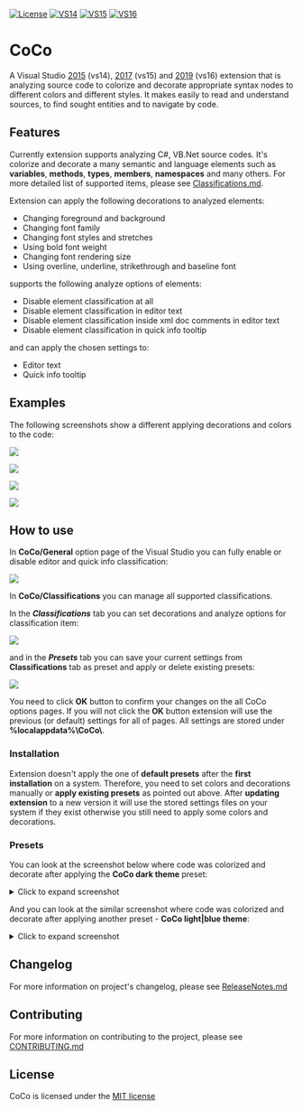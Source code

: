 [![License](https://img.shields.io/apm/l/vim-mode.svg?style=flat-square)](LICENSE.txt) [![VS14](https://img.shields.io/badge/Visual%20Studio%202015%20Marketplace-v3.2.2-orange.svg?style=flat-square)](https://marketplace.visualstudio.com/items?itemName=GeorgeAleksandria.CoCo) [![VS15](https://img.shields.io/badge/Visual%20Studio%202017%20Marketplace-v3.2.2-orange.svg?style=flat-square)](https://marketplace.visualstudio.com/items?itemName=GeorgeAleksandria.CoCo-19226) [![VS16](https://img.shields.io/badge/Visual%20Studio%202019%20Marketplace-v3.2.2-orange.svg?style=flat-square)](https://marketplace.visualstudio.com/items?itemName=GeorgeAleksandria.CoCo-vs16)

# CoCo
A Visual Studio [2015](https://marketplace.visualstudio.com/items?itemName=GeorgeAleksandria.CoCo) (vs14), [2017](https://marketplace.visualstudio.com/items?itemName=GeorgeAleksandria.CoCo-19226) (vs15) and [2019](https://marketplace.visualstudio.com/items?itemName=GeorgeAleksandria.CoCo-vs16) (vs16) extension that is analyzing source code to colorize and decorate appropriate syntax nodes to different colors and different styles. It makes easily to read and understand sources, to find sought entities and to navigate by code. 

## Features

Currently extension supports analyzing C#, VB\.Net source codes. It's colorize and decorate a many semantic and language elements such as **variables**, **methods**, **types**, **members**, **namespaces** and many others. For more detailed list of supported items, please see [Classifications.md](https://github.com/GeorgeAlexandria/CoCo/blob/dev/Classifications.md).

Extension can apply the following decorations to analyzed elements:
* Changing foreground and background
* Changing font family
* Changing font styles and stretches
* Using bold font weight
* Changing font rendering size
* Using overline, underline, strikethrough and baseline font

supports the following analyze options of elements:
* Disable element classification at all
* Disable element classification in editor text
* Disable element classification inside xml doc comments in editor text
* Disable element classification in quick info tooltip

and can apply the chosen settings to:
* Editor text
* Quick info tooltip

## Examples

The following screenshots show a different applying decorations and colors to the code:

![](https://user-images.githubusercontent.com/13402478/56852109-658aab00-691f-11e9-9a2a-311bb47cac99.png)

![](https://user-images.githubusercontent.com/13402478/56852108-658aab00-691f-11e9-97a2-dda4988235bc.png)

![](https://user-images.githubusercontent.com/13402478/56852110-658aab00-691f-11e9-98c4-32a5b7eb3767.png)

![](https://user-images.githubusercontent.com/13402478/56852111-66234180-691f-11e9-8f9b-093d9b429811.png)

## How to use 
In **CoCo/General** option page of the Visual Studio you can fully enable or disable editor and quick info classification:

![](https://user-images.githubusercontent.com/13402478/56852160-2ad54280-6920-11e9-836e-0051b743394b.png)

In **CoCo/Classifications** you can manage all supported classifications. 

In the ***Classifications*** tab you can set decorations and analyze options for classification item:

![](https://user-images.githubusercontent.com/13402478/56852159-2ad54280-6920-11e9-93f9-bfb74d802188.png)



and in the ***Presets*** tab you can save your current settings from **Classifications** tab as preset and apply or delete existing presets:

![](https://user-images.githubusercontent.com/13402478/56852238-4d1b9000-6921-11e9-91ad-d535e92d326e.png)


You need to click **OK** button to confirm your changes on the all CoCo options pages. If you will not click the **OK** button 
extension will use the previous (or default) settings for all of pages. All settings are stored under **%localappdata%\CoCo\\**.


### Installation
Extension doesn't apply the one of **default presets** after the **first installation** on a system. Therefore, you need to set colors and decorations manually or **apply existing presets** as pointed out above. After **updating extension** to a new version it will use the stored settings files on your system if they exist otherwise you still need to apply some colors and decorations.

### Presets
You can look at the screenshot below where code was colorized and decorate after applying the **CoCo dark theme** preset:

<details>
<summary>Click to expand screenshot</summary>
  
![](https://georgealeksandria.gallerycdn.vsassets.io/extensions/georgealeksandria/coco-19226/1.0/1504035613003/277591/1/DarkExample.PNG)

</details>

And you can look at the similar screenshot where code was colorized and decorate after applying another preset - **CoCo light|blue theme**:

<details>
<summary>Click to expand screenshot</summary>
  
![](https://georgealeksandria.gallerycdn.vsassets.io/extensions/georgealeksandria/coco-19226/1.0/1504035613003/277592/1/LightExample.PNG)

</details>

## Changelog
For more information on project's changelog, please see [ReleaseNotes.md](https://github.com/GeorgeAlexandria/CoCo/blob/dev/ReleaseNotes.md)

## Contributing
For more information on contributing to the project, please see [CONTRIBUTING.md](https://github.com/GeorgeAlexandria/CoCo/blob/dev/CONTRIBUTING.md)

## License

CoCo is licensed under the [MIT license](https://github.com/GeorgeAlexandria/CoCo/blob/dev/LICENSE.txt)